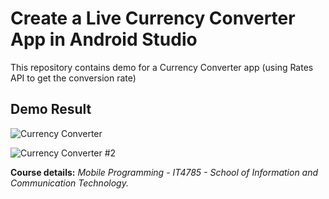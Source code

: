 # Create a Live Currency Converter App in Android Studio 
This repository contains demo for a Currency Converter app (using Rates API to get the conversion rate)

## Demo Result

![Currency Converter](https://github.com/user-attachments/assets/02480c83-814b-41cf-b45a-48b451b61ff8)

![Currency Converter #2](https://github.com/user-attachments/assets/424cdf0b-1ed4-400c-8635-9779854308ad)

**Course details:** _Mobile Programming - IT4785 - School of Information and Communication Technology._
